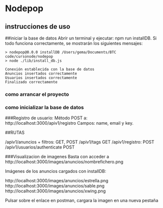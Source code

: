 # Nodepop


## instrucciones de uso

##iniciar la base de datos
Abrir un terminal y ejecutar: npm run installDB. Si todo funciona correctamente, se mostrarán los siguientes mensajes:

```
> nodepop@0.0.0 installDB /Users/gema/Documents/BTC code/cursonode/nodepop
> node ./lib/install_db.js

Conexión establecida con la base de datos
Anuncios insertados correctamente
Usuarios insertados correctamente
Finalizado correctamente

```

### como arrancar el proyecto
### como inicializar la base de datos

###Registro de usuario:
Método POST a: http://localhost:3000/apiv1/registro
Campos: name, email y key.

##RUTAS

/apiv1/anuncios + filtros: GET, POST
/apiv1/tags GET
/apiv1/registro: POST
/apiv1/usuarios/authenticate POST

###Visualizacion de imagenes
Basta con acceder a http://localhost:3000/images/anuncios/nombrefichero.png

Imágenes de los anuncios cargados con installDB:

http://localhost:3000/images/anuncios/estrella.png
http://localhost:3000/images/anuncios/sable.png
http://localhost:3000/images/anuncios/xwing.png

Pulsar sobre el enlace en postman, cargara la imagen en una nueva pestaña
